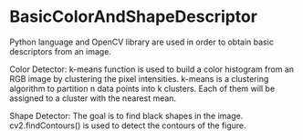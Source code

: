 # BasicColorAndShapeDescriptor

Python language and OpenCV library are used in order to obtain basic descriptors from an image.

Color Detector: k-means function is used to build a color histogram from an RGB image by clustering the pixel intensities. k-means is a clustering algorithm to partition n data points into k clusters. Each of them will be assigned to a cluster with the nearest mean.

Shape Detector: The goal is to find black shapes in the image. cv2.findContours() is used to detect the contours of the figure.
